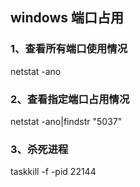 ## windows 端口占用
### 1、查看所有端口使用情况
netstat -ano

### 2、查看指定端口占用情况
netstat -ano|findstr "5037"

### 3、杀死进程
taskkill -f -pid 22144